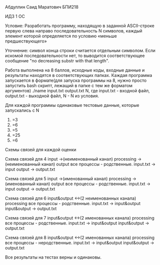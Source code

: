 Абдуллин Саид Маратович БПИ218

ИДЗ 1 ОС

Условие:
Разработать программу, находящую в заданной ASCII-строке первую слева направо последовательность N символов, каждый элемент которой определяется по условию «меньше предшествующего»

Уточнение: символ конца строки считается отдельным символом. Если искомой последовательности нет, то выводится соответствующее сообщение "no decreasing substr with that length".

Работа выполнена на 8 баллов, исходные коды, входные данные и результаты находятся в соответствующих папках.
Каждая программа запускается в формате(для запуска программы на 8, нужно просто запустить bash скрипт, лежащий в папке с тем же форматом аргументов) ./name input.txt output.txt N, где input.txt - входной файл, output.txt - выходной файл, N - N из условия.

Для каждой программы одинаковые тестовые данные, которые запускались с N
1. =3
2. =6
3. =5
4. =25
5. =6

Схемы связей для каждой оценки

Схема связей для 4
input ->(неименованный канал) processing ->(неименованный канал) output
все процессы - родственные.
input.txt -> input
output -> output.txt

Схема связей для 5
input ->(именованный канал) processing ->(именованный канал) output
все процессы - родственные.
input.txt -> input
output -> output.txt

Схема связей для 6
input&output <->(2 неименованных канала) processing
все процессы - родственные.
input.txt -> input&output
input&output -> output.txt

Схема связей для 7
input&output <->(2 именованных канала) processing
все процессы - родственные.
input.txt -> input&output
input&output -> output.txt

Схема связей для 8
input&output <->(2 именованных канала) processing
все процессы - неродственные.
input.txt -> input&output
input&output -> output.txt

Все результаты на тестах верны и одинаковы.
